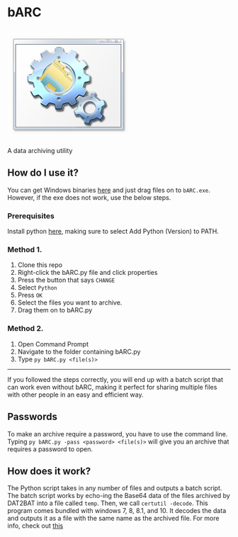 # bARC
![](Img/logo.png)
---
A data archiving utility

## How do I use it?
You can get Windows binaries [here](https://github.com/Finxx1/DAT2BAT/releases) and just drag files on to ```bARC.exe```. However, if the exe does not work, use the below steps.
### Prerequisites
Install python [here](https://www.python.org/downloads/), making sure to select Add Python (Version) to PATH.
### Method 1.
1. Clone this repo
2. Right-click the bARC.py file and click properties
3. Press the button that says ```CHANGE```
4. Select ```Python```
5. Press ```OK```
6. Select the files you want to archive.
7. Drag them on to bARC.py
### Method 2.
1. Open Command Prompt
2. Navigate to the folder containing bARC.py
3. Type ```py bARC.py <file(s)>```
---
If you followed the steps correctly, you will end up with a batch script that can work even without bARC, making it perfect for sharing multiple files with other people in an easy and efficient way.

## Passwords

To make an archive require a password, you have to use the command line. Typing ```py bARC.py -pass <password> <file(s)>``` will give you an archive that requires a password to open.

## How does it work?
The Python script takes in any number of files and outputs a batch script. The batch script works by echo-ing the Base64 data of the files archived by DAT2BAT into a file called ```temp```. Then, we call ```certutil -decode```. This program comes bundled with windows 7, 8, 8.1, and 10. It decodes the data and outputs it as a file with the same name as the archived file. For more info, check out [this](Doc/DEV.md)
